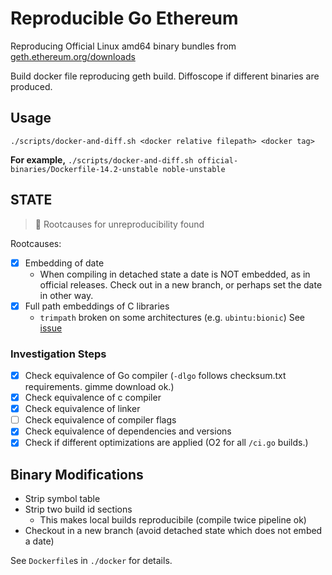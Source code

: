 # Reproducible Go Ethereum

Reproducing Official Linux amd64 binary bundles from [geth.ethereum.org/downloads](https://geth.ethereum.org/downloads)

Build docker file reproducing geth build. Diffoscope if different binaries are produced.

## Usage

`./scripts/docker-and-diff.sh <docker relative filepath> <docker tag>`

**For example,**
`./scripts/docker-and-diff.sh official-binaries/Dockerfile-14.2-unstable noble-unstable`


## STATE

> 🚧 Rootcauses for unreproducibility found

Rootcauses:
- [x] Embedding of date
  - When compiling in detached state a date is NOT embedded, as in official releases. Check out in a new branch, or perhaps set the date in other way.
- [x] Full path embeddings of C libraries
  - `trimpath` broken on some architectures (e.g. `ubintu:bionic`) See [issue](https://github.com/golang/go/issues/67011)

### Investigation Steps

- [x] Check equivalence of Go compiler (`-dlgo` follows checksum.txt requirements. gimme download ok.)
- [x] Check equivalence of c compiler
- [x] Check equivalence of linker
- [ ] Check equivalence of compiler flags
- [x] Check equivalence of dependencies and versions
- [x] Check if different optimizations are applied (O2 for all `/ci.go` builds.)

## Binary Modifications

- Strip symbol table
- Strip two build id sections
  - This makes local builds reproducibile (compile twice pipeline ok)
- Checkout in a new branch (avoid detached state which does not embed a date)

See `Dockerfile`s in `./docker` for details.
